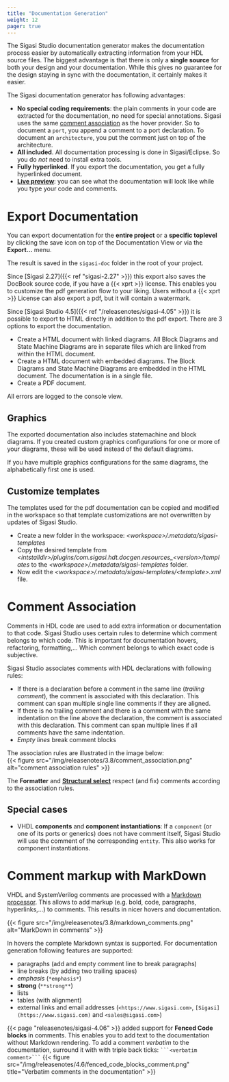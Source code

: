 ```yaml
---
title: "Documentation Generation"
weight: 12
pager: true
---
```


The Sigasi Studio documentation generator makes the documentation process easier by automatically extracting information from your HDL source files. The biggest advantage is that there is only a **single source** for both your design and your documentation. While this gives no guarantee for the design staying in sync with the documentation, it certainly makes it easier.

The Sigasi documentation generator has following advantages:

* **No special coding requirements**: the plain comments in your code are extracted for the documentation, no need for special annotations. Sigasi uses the same [comment association](#comment-association) as the hover provider. So to document a `port`, you append a comment to a port declaration. To document an `architecture`, you put the comment just on top of the architecture.
* **All included**. All documentation processing is done in Sigasi/Eclipse. So you do *not* need to install extra tools.
* **Fully hyperlinked**. If you export the documentation, you get a fully hyperlinked document.
* **[Live preview](/manual/views/#documentation-view)**: you can see what the documentation will look like while you type your code and comments.

# Export Documentation

You can export documentation for the **entire project** or a **specific toplevel** by clicking the save icon on top of the Documentation View or via the **Export…** menu.

The result is saved in the `sigasi-doc` folder in the root of your project.

Since [Sigasi 2.27]({{< ref "sigasi-2.27" >}}) this export also saves the DocBook source code, if you have a {{< xprt >}} license. This enables you to customize the pdf
generation flow to your liking. Users without a {{< xprt >}} License can also export a pdf, but it will contain a watermark.

Since [Sigasi Studio 4.5]({{< ref "/releasenotes/sigasi-4.05" >}}) it is possible to export to HTML directly in addition to the pdf export.
There are 3 options to export the documentation.

*  Create a HTML document with linked diagrams. All Block Diagrams and State Machine Diagrams are in separate files which are linked from within the HTML document.
*  Create a HTML document with embedded diagrams. The Block Diagrams and State Machine Diagrams are embedded in the HTML document. The documentation is in a single file.
*  Create a PDF document.

All errors are logged to the console view.

## Graphics

The exported documentation also includes statemachine and block diagrams.
If you created custom graphics configurations for one or more of your diagrams, these will be used instead of the default diagrams.

If you have multiple graphics configurations for the same diagrams, the alphabetically first one is used.

## Customize templates

The templates used for the pdf documentation can be copied and modified in the workspace so that
template customizations are not overwritten by updates of Sigasi Studio.

* Create a new folder in the workspace: *<workspace\>/.metadata/sigasi-templates*
* Copy the desired template from *<intstalldir\>/plugins/com.sigasi.hdt.docgen.resources_<version\>/templates* to the *<workspace\>/.metadata/sigasi-templates* folder.
* Now edit the *<workspace\>/.metadata/sigasi-templates/<template\>.xml* file.

# Comment Association

Comments in HDL code are used to add extra information or documentation to that code.
Sigasi Studio uses certain rules to determine which comment belongs to which code.
This is important for documentation hovers, refactoring, formatting,...
Which comment belongs to which exact code is subjective.

Sigasi Studio associates comments with HDL declarations with following rules:

* If there is a declaration before a comment in the same line (*trailing comment*), the comment is associated with this declaration. This comment can span multiple single line comments if they are aligned.
* If there is no trailing comment and there is a comment with the same indentation on the line above the declaration, the comment is associated with this declaration. This comment can span multiple lines if all comments have the same indentation.
* *Empty lines* break comment blocks

The association rules are illustrated in the image below:  
{{< figure src="/img/releasenotes/3.8/comment_association.png" alt="comment association rules" >}}

The **Formatter** and **[Structural select](/screencasts/structured-select)** respect (and fix) comments according to the association rules.

## Special cases

* VHDL **components** and **component instantiations**: If a `component` (or one of its ports or generics) does not have comment itself, Sigasi Studio will use the comment of the corresponding `entity`. This also works for component instantiations.

# Comment markup with MarkDown

VHDL and SystemVerilog comments are processed with a [Markdown processor](https://en.wikipedia.org/wiki/Markdown). This allows to add markup (e.g. bold, code, paragraphs, hyperlinks,...) to comments. This results in nicer hovers and documentation.

{{< figure src="/img/releasenotes/3.8/markdown_comments.png" alt="MarkDown in comments" >}}

In hovers the complete Markdown syntax is supported. For documentation generation following features are supported:

* paragraphs (add and empty comment line to break paragraphs)
* line breaks (by adding two trailing spaces)
* *emphasis* (`*emphasis*`)
* **strong** (`**strong**`)
* lists
* tables (with alignment)
* external links and email addresses (`<https://www.sigasi.com>`, `[Sigasi](https://www.sigasi.com)` and `<sales@sigasi.com>`)

{{< page "releasenotes/sigasi-4.06" >}} added support for **Fenced Code blocks** in comments.
This enables you to add text to the documentation without Markdown rendering.
To add a comment *verbatim* to the documentation, surround it with with triple back ticks: ```` ```<verbatim comment>``` ````
{{< figure src="/img/releasenotes/4.6/fenced_code_blocks_comment.png" title="Verbatim comments in the documentation" >}}
